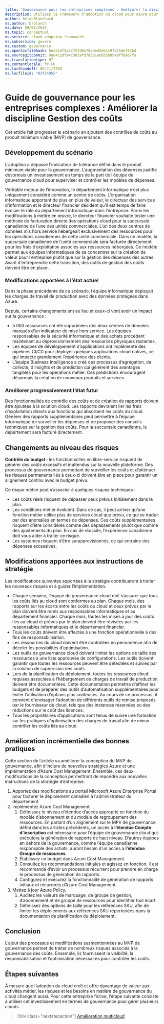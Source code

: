 ```yaml
---
title: 'Gouvernance pour les entreprises complexes : Améliorer la discipline Gestion des coûts'
description: Utilisez le Framework d’adoption du cloud pour Azure pour savoir comment ajouter des contrôles de coût à un produit minimum viable (MVP, minimum viable product) de gouvernance.
author: BrianBlanchard
ms.author: brblanch
ms.date: 09/05/2019
ms.topic: conceptual
ms.service: cloud-adoption-framework
ms.subservice: govern
ms.custom: governance
ms.openlocfilehash: 6ea51d75a2c75fd8e75ade42eb3c9fe15def67b4
ms.sourcegitcommit: 9a84c2dfa4c3859fd7d5b1e06bbb8549ff6967fa
ms.translationtype: HT
ms.contentlocale: fr-FR
ms.lasthandoff: 05/21/2020
ms.locfileid: "83754955"
---
```

# <a name="governance-guide-for-complex-enterprises-improve-the-cost-management-discipline"></a>Guide de gouvernance pour les entreprises complexes : Améliorer la discipline Gestion des coûts

Cet article fait progresser le scénario en ajoutant des contrôles de coûts au produit minimum viable (MVP) de gouvernance.

## <a name="advancing-the-narrative"></a>Développement du scénario

L’adoption a dépassé l’indicateur de tolérance défini dans le produit minimum viable pour la gouvernance. L’augmentation des dépenses justifie désormais un investissement en temps de la part de l’équipe de gouvernance cloud pour superviser et contrôler les modèles de dépenses.

Véritable moteur de l’innovation, le département informatique n’est plus uniquement considéré comme un centre de coûts. L’organisation informatique apportant de plus en plus de valeur, le directeur des services d’information et le directeur financier décident qu’il est temps de faire évoluer le rôle du département informatique dans l’entreprise. Parmi les modifications à mettre en œuvre, le directeur financier souhaite tester une méthode de facturation directe des opérations cloud pour la succursale canadienne de l’une des unités commerciales. L’un des deux centres de données mis hors service hébergeait exclusivement des ressources pour les opérations canadiennes de cette unité commerciale. Dans ce modèle, la succursale canadienne de l’unité commerciale sera facturée directement pour les frais d’exploitation associés aux ressources hébergées. Ce modèle permet aux équipes informatiques de se concentrer sur la création de valeur pour l’entreprise plutôt que sur la gestion des dépenses des autres. Avant d'entreprendre cette transition, des outils de gestion des coûts doivent être en place.

### <a name="changes-in-the-current-state"></a>Modifications apportées à l’état actuel

Dans la phase précédente de ce scénario, l’équipe informatique déplaçait les charges de travail de production avec des données protégées dans Azure.

Depuis, certains changements ont eu lieu et ceux-ci vont avoir un impact sur la gouvernance :

- 5 000 ressources ont été supprimées des deux centres de données marqués d’un indicateur de mise hors service. Les équipes responsables de la sécurité informatique et des achats procèdent maintenant au déprovisionnement des ressources physiques restantes.
- Les équipes de développement d’applications ont implémenté des pipelines CI/CD pour déployer quelques applications cloud natives, ce qui impacte grandement l’expérience des clients.
- L’équipe Business Intelligence a créé des processus d’agrégation, de collecte, d’insights et de prédiction qui génèrent des avantages tangibles pour les opérations métier. Ces prédictions encouragent désormais la création de nouveaux produits et services.

### <a name="incrementally-improve-the-future-state"></a>Améliorer progressivement l’état futur

Des fonctionnalités de contrôle des coûts et de création de rapports doivent être ajoutées à la solution cloud. Les rapports devraient lier les frais d’exploitation directs aux fonctions qui absorbent les coûts du cloud. Générer des rapports supplémentaires peut permettre à l’équipe informatique de surveiller les dépenses et de proposer des conseils techniques sur la gestion des coûts. Pour la succursale canadienne, le département sera facturé directement.

## <a name="changes-in-risk"></a>Changements au niveau des risques

**Contrôle du budget :** les fonctionnalités en libre-service risquent de générer des coûts excessifs et inattendus sur la nouvelle plateforme. Des processus de gouvernance permettant de surveiller les coûts et d’atténuer les risques permanents liés à ceux-ci doivent être en place pour garantir un alignement continu avec le budget prévu.

Ce risque métier peut s’associer à quelques risques techniques :

- Les coûts réels risquent de dépasser ceux prévus initialement dans le plan.
- Les conditions métier évoluent. Dans ce cas, il peut arriver qu’une fonction métier utilise plus de services cloud que prévu, ce qui se traduit par des anomalies en termes de dépenses. Ces coûts supplémentaires risquent d’être considérés comme des dépassements plutôt que comme des ajustements du plan. En cas de réussite, l’expérience canadienne doit vous aider à traiter ce risque.
- Les systèmes risquent d’être surapprovisionnés, ce qui entraîne des dépenses excessives.

## <a name="changes-to-the-policy-statements"></a>Modifications apportées aux instructions de stratégie

Les modifications suivantes apportées à la stratégie contribueront à traiter les nouveaux risques et à guider l’implémentation.

- Chaque semaine, l’équipe de gouvernance cloud doit s’assurer que tous les coûts liés au cloud sont conformes au plan. Chaque mois, des rapports sur les écarts entre les coûts du cloud et ceux prévus par le plan doivent être remis aux responsables informatiques et au département financier. Chaque mois, toutes les mises à jour des coûts liés au cloud et prévus par le plan doivent être révisées par les responsables informatiques et le département financier.
- Tous les coûts doivent être affectés à une fonction opérationnelle à des fins de responsabilisation.
- Les ressources du cloud doivent être contrôlées en permanence afin de déceler les possibilités d'optimisation.
- Les outils de gouvernance cloud doivent limiter les options de taille des ressources à une liste approuvée de configurations. Les outils doivent garantir que toutes les ressources peuvent être détectées et suivies par la solution de supervision des coûts.
- Lors de la planification du déploiement, toutes les ressources cloud requises associées à l’hébergement de charges de travail de production doivent être documentées. Cette documentation permettra d’affiner les budgets et de préparer des outils d’automatisation supplémentaires pour éviter l’utilisation d’options plus coûteuses. Au cours de ce processus, il convient d'envisager l'adoption de différents outils de remise proposés par le fournisseur de cloud, tels que des instances réservées ou des réductions sur le coût des licences.
- Tous les propriétaires d’applications sont tenus de suivre une formation sur les pratiques d’optimisation des charges de travail afin de mieux contrôler les coûts liés au cloud.

## <a name="incremental-improvement-of-the-best-practices"></a>Amélioration incrémentielle des bonnes pratiques

Cette section de l’article va améliorer la conception du MVP de gouvernance, afin d’inclure de nouvelles stratégies Azure et une implémentation d’Azure Cost Management. Ensemble, ces deux modifications de la conception permettront de répondre aux nouvelles instructions de la stratégie d’entreprise.

1. Apportez des modifications au portail Microsoft Azure Enterprise Portal pour facturer le déploiement canadien à l’administrateur du département.
2. Implémentez Azure Cost Management.
    1. Définissez le niveau d’étendue d’accès approprié en fonction du modèle d’abonnement et du modèle de regroupement des ressources. En partant d’un alignement sur le MPV de gouvernance défini dans les articles précédents, un accès à **l’étendue Compte d’inscription** est nécessaire pour l’équipe de gouvernance cloud qui exécutera la génération de rapports de haut niveau. D’autres équipes en dehors de la gouvernance, comme l’équipe canadienne responsable des achats, auront besoin d’un accès à **l’étendue Groupe de ressources**.
    2. Établissez un budget dans Azure Cost Management.
    3. Consultez les recommandations initiales et agissez en fonction. Il est recommandé d’avoir un processus récurrent pour prendre en charge le processus de génération de rapports.
    4. Configurez et exécutez la fonctionnalité de génération de rapports initiaux et récurrents d’Azure Cost Management.
3. Mettez à jour Azure Policy.
    1. Auditez les valeurs de marquage, de groupe de gestion, d’abonnement et de groupe de ressources pour identifier tout écart.
    2. Définissez des options de taille pour les références SKU, afin de limiter les déploiements aux références SKU répertoriées dans la documentation de planification du déploiement.

## <a name="conclusion"></a>Conclusion

L’ajout des processus et modifications susmentionnées au MVP de gouvernance permet de traiter de nombreux risques associés à la gouvernance des coûts. Ensemble, ils fournissent la visibilité, la responsabilisation et l’optimisation nécessaires pour contrôler les coûts.

## <a name="next-steps"></a>Étapes suivantes

À mesure que l’adoption du cloud croît et offre davantage de valeur aux activités métier, les risques et les besoins en matière de gouvernance du cloud changent aussi. Pour cette entreprise fictive, l’étape suivante consiste à utiliser cet investissement en termes de gouvernance pour gérer plusieurs clouds.

> [!div class="nextstepaction"]
> [Amélioration multicloud](./multicloud-improvement.md)
